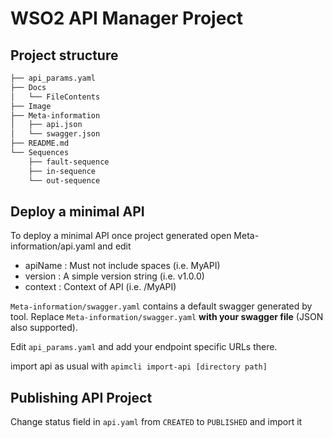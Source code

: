 # WSO2 API Manager Project

## Project structure

```bash
├── api_params.yaml
├── Docs
│   └── FileContents
├── Image
├── Meta-information
│   ├── api.json
│   └── swagger.json
├── README.md
└── Sequences
    ├── fault-sequence
    ├── in-sequence
    └── out-sequence
```

## Deploy a minimal API

To deploy a minimal API once project generated open Meta-information/api.yaml and edit

- apiName : Must not include spaces (i.e. MyAPI)
- version : A simple version string (i.e. v1.0.0)
- context : Context of API (i.e. /MyAPI)

`Meta-information/swagger.yaml` contains a default swagger generated by tool.
Replace `Meta-information/swagger.yaml` **with your swagger file** (JSON also supported).

Edit `api_params.yaml` and add your endpoint specific URLs there.

import api as usual with
`apimcli import-api [directory path]`

## Publishing API Project

Change status field in `api.yaml` from `CREATED` to `PUBLISHED` and import it
